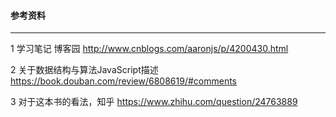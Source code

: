 #### 参考资料
---
1 学习笔记 博客园  http://www.cnblogs.com/aaronjs/p/4200430.html


2 关于数据结构与算法JavaScript描述
https://book.douban.com/review/6808619/#comments

3 对于这本书的看法，知乎   https://www.zhihu.com/question/24763889
